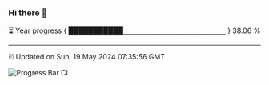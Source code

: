 ### Hi there 👋

⏳ Year progress { ███████████▁▁▁▁▁▁▁▁▁▁▁▁▁▁▁▁▁▁▁ } 38.06 %

---

⏰ Updated on Sun, 19 May 2024 07:35:56 GMT

![Progress Bar CI](https://github.com/IshwaranRudhara/GIT-ACTION/workflows/Progress%20Bar%20CI/badge.svg)
